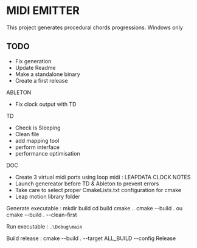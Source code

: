 # MIDI EMITTER
This project generates procedural chords progressions.
Windows only

## TODO 
- Fix generation
- Update Readme
- Make a standalone binary
- Create a first release

ABLETON
- Fix clock output with TD

TD
- Check is Sleeping
- Clean file
- add mapping tool
- perform interface
- performance optimisation

DOC
- Create 3 virtual midi ports using loop midi : LEAPDATA CLOCK NOTES
- Launch genereator before TD & Ableton to prevent errors
- Take care to select proper CmakeLists.txt configuration for cmake
- Leap motion library folder

Generate executable : 
mkdir build
cd build
cmake ..
cmake --build . ou cmake --build . --clean-first

Run executable :
`.\Debug\main` 

Build release : 
cmake --build . --target ALL_BUILD --config Release
